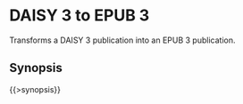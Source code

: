 <link rel="dp2:permalink" href="http://daisy.github.io/pipeline/Get-Help/User-Guide/Scripts/daisy3-to-epub3/"/>
<link rev="dp2:doc" href="../src/main/resources/xml/xproc/daisy3-to-epub3.xpl"/>
<link rel="rdf:type" href="http://www.daisy.org/ns/pipeline/userdoc"/>

# DAISY 3 to EPUB 3

Transforms a DAISY 3 publication into an EPUB 3 publication.

## Synopsis

{{>synopsis}}

